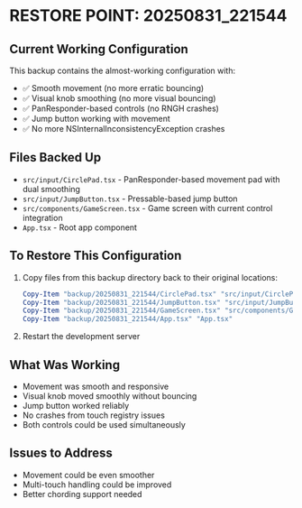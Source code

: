 # RESTORE POINT: 20250831_221544

## Current Working Configuration
This backup contains the almost-working configuration with:
- ✅ Smooth movement (no more erratic bouncing)
- ✅ Visual knob smoothing (no more visual bouncing)
- ✅ PanResponder-based controls (no RNGH crashes)
- ✅ Jump button working with movement
- ✅ No more NSInternalInconsistencyException crashes

## Files Backed Up
- `src/input/CirclePad.tsx` - PanResponder-based movement pad with dual smoothing
- `src/input/JumpButton.tsx` - Pressable-based jump button
- `src/components/GameScreen.tsx` - Game screen with current control integration
- `App.tsx` - Root app component

## To Restore This Configuration
1. Copy files from this backup directory back to their original locations:
   ```powershell
   Copy-Item "backup/20250831_221544/CirclePad.tsx" "src/input/CirclePad.tsx"
   Copy-Item "backup/20250831_221544/JumpButton.tsx" "src/input/JumpButton.tsx"
   Copy-Item "backup/20250831_221544/GameScreen.tsx" "src/components/GameScreen.tsx"
   Copy-Item "backup/20250831_221544/App.tsx" "App.tsx"
   ```

2. Restart the development server

## What Was Working
- Movement was smooth and responsive
- Visual knob moved smoothly without bouncing
- Jump button worked reliably
- No crashes from touch registry issues
- Both controls could be used simultaneously

## Issues to Address
- Movement could be even smoother
- Multi-touch handling could be improved
- Better chording support needed
